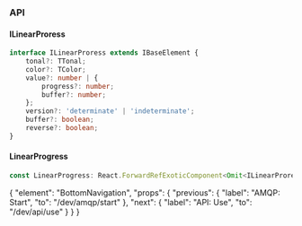 

### API

#### ILinearProress

```ts
interface ILinearProress extends IBaseElement {
    tonal?: TTonal;
    color?: TColor;
    value?: number | {
        progress?: number;
        buffer?: number;
    };
    version?: 'determinate' | 'indeterminate';
    buffer?: boolean;
    reverse?: boolean;
}
```

#### LinearProgress

```ts
const LinearProgress: React.ForwardRefExoticComponent<Omit<ILinearProress, "ref"> & React.RefAttributes<unknown>>;
```


{
  "element": "BottomNavigation",
  "props": {
    "previous": {
      "label": "AMQP: Start",
      "to": "/dev/amqp/start"
    },
    "next": {
      "label": "API: Use",
      "to": "/dev/api/use"
    }
  }
}